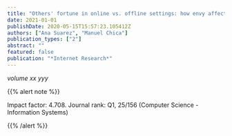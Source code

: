 ```yaml
---
title: "Others' fortune in online vs. offline settings: how envy affects people's intention to share information"
date: 2021-01-01
publishDate: 2020-05-15T15:57:23.105412Z
authors: ["Ana Suarez", "Manuel Chica"]
publication_types: ["2"]
abstract: ""
featured: false
publication: "*Internet Research*"
---
```



_volume xx yyy_


{{% alert note %}}

Impact factor: 4.708. Journal rank: Q1, 25/156 (Computer Science - Information Systems)

{{% /alert %}}

